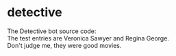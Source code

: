 # detective
The Detective bot source code:  
The test entries are Veronica Sawyer and Regina George.  
Don't judge me, they were good movies.


